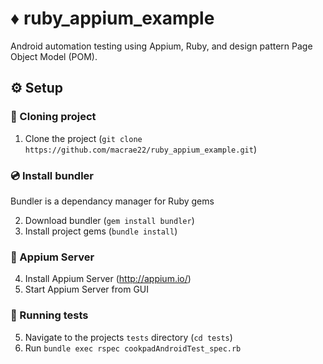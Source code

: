 # ♦️ ruby_appium_example
Android automation testing using Appium, Ruby, and design pattern Page Object Model (POM).

## ⚙️ Setup
### 👬 Cloning project
1. Clone the project (`git clone https://github.com/macrae22/ruby_appium_example.git`)

### 💿 Install bundler
Bundler is a dependancy manager for Ruby gems</br>

2. Download bundler (`gem install bundler`)
3. Install project gems (`bundle install`)

### 💽 Appium Server
4. Install Appium Server (http://appium.io/)
5. Start Appium Server from GUI

### 🧪 Running tests
5. Navigate to the projects `tests` directory (`cd tests`)
6. Run `bundle exec rspec cookpadAndroidTest_spec.rb`

